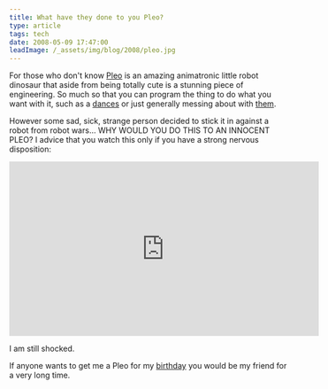 ```yaml
---
title: What have they done to you Pleo?
type: article
tags: tech
date: 2008-05-09 17:47:00
leadImage: /_assets/img/blog/2008/pleo.jpg
---
```


For those who don't know [Pleo](http://www.pleoworld.com/) is an amazing animatronic little robot dinosaur that aside from being totally cute is a stunning piece of engineering. So much so that you can program the thing to do what you want with it, such as a [dances](https://www.youtube.com/watch?v=eJabysPLmps) or just generally messing about with [them](https://www.youtube.com/watch?v=POVFepuGoic).

However some sad, sick, strange person decided to stick it in against a robot from robot wars… WHY WOULD YOU DO THIS TO AN INNOCENT PLEO? I advice that you watch this only if you have a strong nervous disposition:

<div class="embedWrapper">
<iframe width="560" height="315" src="https://www.youtube.com/embed/95MAyWE0ERk?rel=0&amp;showinfo=0" frameborder="0" allow="autoplay; encrypted-media" allowfullscreen></iframe></div>

I am still shocked.

If anyone wants to get me a Pleo for my <a href="https://www.ebay.co.uk/sch/i.html?_nkw=pleo+dinosaur&LH_PrefLoc=2">birthday</a> you would be my friend for a very long time.
